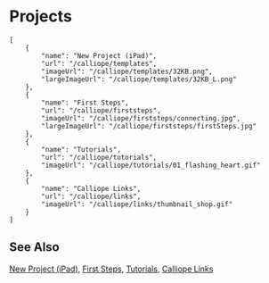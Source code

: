 # Projects

```codecard
[
    {
        "name": "New Project (iPad)",
        "url": "/calliope/templates",
        "imageUrl": "/calliope/templates/32KB.png",
        "largeImageUrl": "/calliope/templates/32KB_L.png"
    },
    {
        "name": "First Steps",
        "url": "/calliope/firststeps",
        "imageUrl": "/calliope/firststeps/connecting.jpg",
        "largeImageUrl": "/calliope/firststeps/firstSteps.jpg"
    },
    {
        "name": "Tutorials",
        "url": "/calliope/tutorials",
        "imageUrl": "/calliope/tutorials/01_flashing_heart.gif"
    },
    {
        "name": "Calliope Links",
        "url": "/calliope/links",
        "imageUrl": "/calliope/links/thumbnail_shop.gif"
    }
]
```

## See Also

[New Project (iPad)](/calliope/templates),
[First Steps](/calliope/firststeps),
[Tutorials](/calliope/tutorials),
[Calliope Links](/calliope/links)

